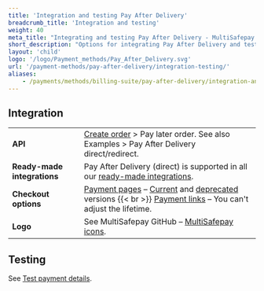 ```yaml
---
title: 'Integration and testing Pay After Delivery'
breadcrumb_title: 'Integration and testing'
weight: 40
meta_title: "Integrating and testing Pay After Delivery - MultiSafepay Docs"
short_description: "Options for integrating Pay After Delivery and testing payments"
layout: 'child'
logo: '/logo/Payment_methods/Pay_After_Delivery.svg'
url: '/payment-methods/pay-after-delivery/integration-testing/'
aliases:
    - /payments/methods/billing-suite/pay-after-delivery/integration-and-testing/
---
```

## Integration

| | |
|---|---|
| **API** | [Create order](https://docs-api.multisafepay.com/reference/createorder) > Pay later order. See also Examples > Pay After Delivery direct/redirect. |
| **Ready-made integrations** | Pay After Delivery (direct) is supported in all our [ready-made integrations](/integrations/ready-made/).   |
| **Checkout options** | [Payment pages](/payment-pages/) – [Current](/payment-pages/activation/) and [deprecated](/payment-pages/deprecated/) versions {{< br >}} [Payment links](/payment-links/about/) – You can't adjust the lifetime. |
| **Logo** | See MultiSafepay GitHub – [MultiSafepay icons](https://github.com/MultiSafepay/MultiSafepay-icons). |

## Testing

See [Test payment details](/testing/test-payment-details/#pay-later-methods).


